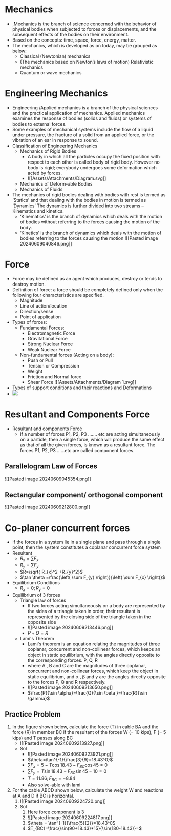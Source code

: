 # Mechanics
- ,Mechanics is the branch of science concerned with the behavior of physical bodies when subjected to forces or displacements, and the subsequent effects of the bodies on their environment.
- Based on the concepts: time, space, force, energy, matter. 
- The mechanics, which is developed as on today, may be grouped as below:
	- Classical (Newtonian) mechanics
	- (The mechanics based on Newton’s laws of motion) Relativistic mechanics
	- Quantum or wave mechanics
# Engineering Mechanics
- Engineering /Applied mechanics is a branch of the physical sciences and the practical application of mechanics. Applied mechanics examines the response of bodies (solids and fluids) or systems of bodies to external forces. 
- Some examples of mechanical systems include the flow of   a liquid under pressure, the fracture of a solid from an applied force, or the vibration of an ear in response to sound.
- Classification of Engineering Mechanics
	- Mechanics of Rigid Bodies
		- A body in which all the particles occupy the fixed position with respect to each other is called body of rigid body. However no body is rigid; everybody undergoes some deformation which acted by forces.
		- ![[Assets/Attachments/Diagram.svg]]
	- Mechanics of Deform-able Bodies
	- Mechanics of Fluids
- The mechanics of rigid bodies dealing with bodies with rest is termed as ‘Statics’ and that dealing with the bodies in motion is termed as ‘Dynamics’ The dynamics is further divided into two streams – Kinematics and kinetics.
	- ‘Kinematics’ is the branch of dynamics which deals with the motion of bodies without referring to the forces causing the motion of the body.
	- ‘Kinetics’ is the branch of dynamics which deals with the motion of bodies referring to the forces causing the motion
 ![[Pasted image 20240609040846.png]]
# Force
- Force may be defined as an agent which produces, destroy or tends to destroy motion.
- Definition of force: a force should be completely defined only when the following four characteristics are specified.
	- Magnitude
	- Line of action/location
	- Direction/sense
	- Point of application
- Types of forces:
	- Fundamental Forces:
		- Electromagnetic Force 
		- Gravitational Force 
		- Strong Nuclear Force 
		- Weak Nuclear Force
	- Non-fundamental forces (Acting on a body):
		- Push or Pull
		- Tension or Compression
		- Weight
		- Friction and Normal force
		- Shear Force
![[Assets/Attachments/Diagram 1.svg]]
- Types of support conditions and their reactions and Deformations
- **![](https://lh7-us.googleusercontent.com/slidesz/AGV_vUeJExgZxDrN0iB8IiG1l76L2brBLzBYcWVnJ9kbx3woJ74hABMKtB9e09i7-S0mPX6BjygnN0vroeaYe9eEdN1qBwWBW43Xhb9DyRfo9EmeGPuLF9OSRSltnpJ8VIcETPiOPiFSrOrUhpEkPRMx13bN4YVhOdXLZH5mFIGLtFoEaOrCSpU1tVo=s2048?key=U-ZnGEtyQ41XV8UzUCKisQ)**
# Resultant and Components Force
- Resultant and components Force
	- If a number of forces P1, P2, P3 ……. etc are acting simultaneously on a particle, then a single force, which will produce the same effect as that of all the given forces, is known as a resultant force. The forces P1, P2, P3 ……etc are called component forces.
## Parallelogram Law of Forces

![[Pasted image 20240609045354.png]]
## Rectangular component/ orthogonal component
![[Pasted image 20240609212800.png]]
# Co-planer concurrent forces
- If the forces in a system lie in a single plane and pass through a single point, then the system constitutes a coplanar concurrent force system
- Resultant
	- $R_{x}=\sum F_{x}$
	- $R_{y}=\sum F_{y}$
	- $R=\sqrt{ R_{x}^2 +R_{y}^2}$
	- $\tan \theta =\frac{\left( \sum F_{y} \right)}{\left( \sum F_{x} \right)}$
- Equilibrium Conditions
	- $R_{x}=0;R_{y}=0$
- Equilibrium of 3 forces
	- Triangle law of forces
		- If two forces acting simultaneously on a body are represented by the sides of a triangle taken in order, their resultant is represented by the closing side of the triangle taken in the opposite side
		- ![[Pasted image 20240609213446.png]]
		- $P+Q=R$
	- Lami's Theorem
		- Lami's theorem is an equation relating the magnitudes of three coplanar, concurrent and non-collinear forces, which keeps an object in static equilibrium, with the angles directly opposite to the corresponding forces. P, Q, R
		- where A , B and C are the magnitudes of three coplanar, concurrent and non-collinear forces, which keep the object in static equilibrium, and α , β and γ are the angles directly opposite to the forces P, Q and R respectively.
		- ![[Pasted image 20240609213650.png]]
		- $\frac{P}{\sin \alpha}=\frac{Q}{\sin \beta }=\frac{R}{\sin \gamma}$
## Practice Problem
1. In the figure shown below, calculate the force (T) in cable BA and the force (R) in member BC if the resultant of the forces W (= 10 kips), F (= 5 kips) and T passes along BC
	- ![[Pasted image 20240609213927.png]]
	- Sol
		- ![[Pasted image 20240609223921.png]]
		- $\theta=\tan^{-1}{\frac{3}{9}=18.43^0}$
		- $\sum F_{x}=5-T\cos 18.43-F_{BC}\cos 45=0$
		- $\sum F_{y}=T\sin18.43-F_{BC}\sin 45-10=0$
		- $T=11.86;F_{BC}=-8.84$
		- Also solve-able with lami
1. For the cable ABCD shown below, calculate the weight W and reactions at A and D if BC is horizontal.
	1. ![[Pasted image 20240609224720.png]]
	2. Sol
		1. Here force component is 3
		2. ![[Pasted image 20240609224817.png]]
		3. $\theta = \tan^{-1}{\frac{5}{2}}=18.43^0$
		4. $T_{BC}=\frac{\sin(90+18.43)*15}{\sin(180-18.43)}=$